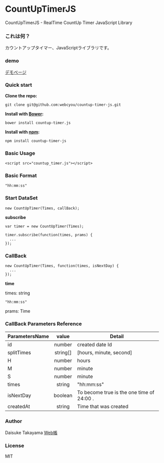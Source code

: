 # CountUpTimerJS
CountUpTimerJS - RealTime CountUp Timer JavaScript Library

### これは何？
カウントアップタイマー、JavaScriptライブラリです。

### demo
[デモページ](https://webcyou.github.io/countup_timer/)

###  Quick start

**Clone the repo:**
```
git clone git@github.com:webcyou/countup-timer-js.git
```

**Install with [Bower](http://bower.io):**
```
bower install countup-timer.js
```

**Install with [npm](https://www.npmjs.com):**

```
npm install countup-timer-js
```


### Basic Usage

```
<script src="countup_timer.js"></script>
```

### Basic Format
```
"hh:mm:ss"
```


### Start DataSet

```
new CountUpTimer(Times, callBack);
```

**subscribe**

```
var timer = new CountUpTimer(Times);

timer.subscribe(function(times, prams) {
  ...
});

```


### CallBack


```
new CountUpTimer(Times, function(times, isNextDay) {
  ...
});
```

**time**

times: string
```
"hh:mm:ss"
```

prams: Time

### CallBack Parameters Reference

| ParametersName | value         | Detail                | 
| --------------- |:---------------:| -------------------- |
| id | number | created date Id |
| splitTimes | string[] | [hours, minute, second] |
| H | number | hours |
| M | number | minute |
| S | number | minute |
| times | string | "hh:mm:ss" |
| isNextDay | boolean | To become true is the one time of 24:00 . |
| createdAt | string | Time that was created |


### Author
Daisuke Takayama
[Web帳](http://www.webcyou.com/)


### License
MIT
